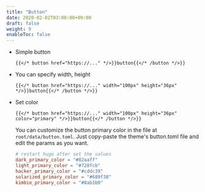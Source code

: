 ```yaml
---
title: "Button"
date: 2020-02-02T03:00:00+09:00
draft: false
weight: 9
enableToc: false
---
```


* Simple button

    `````
    {{</* button href="https://..." */>}}button{{</* /button */>}}
    `````

* You can specify width, height

    `````
    {{</* button href="https://..." width="100px" height="36px" */>}}button{{</* /button */>}}
    `````

* Set color

    `````
    {{</* button href="https://..." width="100px" height="36px" color="primary" */>}}button{{</* /button */>}}
    `````

    You can customize the button primary color in the file at `root/data/button.toml`. Just copy-paste the theme's button.toml file and edit the params as you want.

    ```data/button.toml
    # restart hugo after set the values
    dark_primary_color = "#82aaff"
    light_primary_color = "#728fcb"
    hacker_primary_color = "#cddc39"
    solarized_primary_color = "#689f38"
    kimbie_primary_color = "#8ab1b0"
    ```